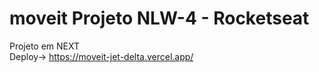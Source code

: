 # moveit Projeto NLW-4 - Rocketseat

Projeto em NEXT</br>
Deploy->
https://moveit-jet-delta.vercel.app/
